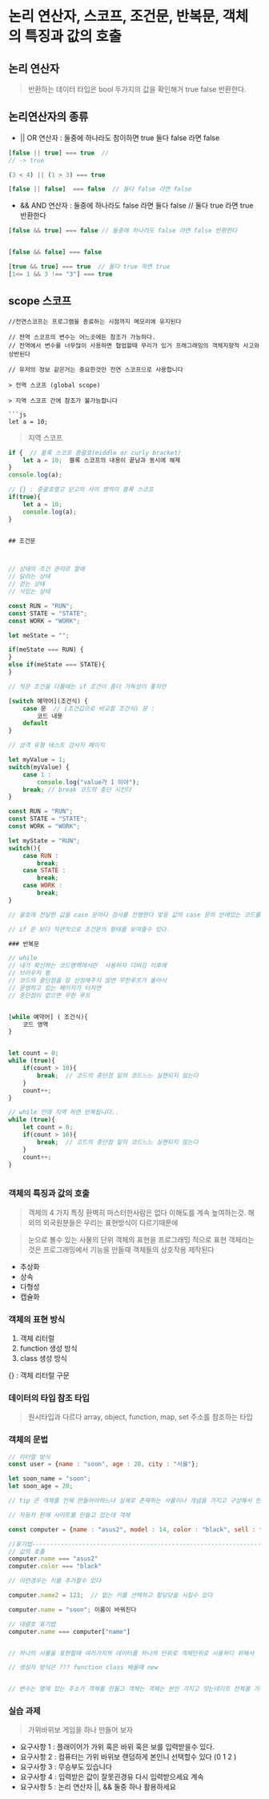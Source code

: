 # 논리 연산자, 스코프, 조건문, 반복문, 객체의 특징과 값의 호출

## 논리 연산자 

> 반환하는 데이터 타입은 bool
> 두가지의 값을 확인해거 true false 반환한다.

## 논리연산자의 종류
-  ||  OR   연산자  : 둘중에 하나라도 참이하면 true 둘다 false 라면 false

```js
[false || true] === true  //  
// -> true

(3 < 4) || (1 > 3) === true

[false || false]  === false  // 둘다 false 라면 false

```

-  &&  AND  연산자  :  둘중에 하나라도 false 라면 둘다  false  //  둘다 true 라면 true 반환한다

``` js
[false && true] === false // 둘중에 하나라도 false 라면 false 반환한다


[false && false] === false

[true && true] === true  // 둘다 true 하면 true 
[1<= 1 && 3 !== "3"] === true

```

## scope 스코프
```
//전연스코프는 프로그램을 종료하는 시점까지 메모리에 유지된다

// 전역 스코프의 변수는 어느곳에든 참조가 가능하다.
// 전역에서 변수를 너무많이 사용하면 협업할때 무리가 있거 프래그래밍의 객체지향적 사고와 상반된다

// 유저의 정보 같은거는 중요한것만 전연 스코프으로 사용합니다

> 전역 스코프 (global scope)

> 지역 스코프 간에 참조가 불가능합니다

```js
let a = 10;
```

> 지역 스코프 

```js
if {  // 블록 스코프 중괄호(middle or curly bracket)
    let a = 10;  블록 스코프의 내용이 끝남과 동시에 해제
}
console.log(a);

// {} : 중괄호열고 닫고의 사이 영역이 블록 스코프
if(true){
    let a = 10;
    console.log(a);
}


## 조건문



// 상태의 조건 관리르 할때 
// 달라는 상태
// 걷는 상태
// 서있는 상태

const RUN = "RUN";
const STATE = "STATE";
const WORK = "WORK";

let meState = "";

if(meState === RUN) {
}
else if(meState === STATE){
}

// 적은 조건을 다룰때는 if 조건이 좀더 가독성이 좋지만

[switch 예약어](조건식) {
    case 문  // (조건갑으로 비교할 조건식) 문 :
        코드 내용
    default
}

// 성격 유형 테스트 검사지 페이지

let myValue = 1;
switch(myValue) {
    case 1 :
        console.log("value가 1 이야");
    break; // break 코드의 충단 시킨다
}

const RUN = "RUN";
const STATE = "STATE";
const WORK = "WORK";

let myState = "RUN";
switch(){
    case RUN :
        break;
    case STATE :
        break;
    case WORK :
        break;
}

// 괄호에 전달한 값을 case 문마다 검사를 진행한다 맞응 값의 case 문의 안에있는 코드를 실행한다.

// if 문 보다 직관적으로 조건문의 형태를 보여줄수 있다.

### 반복문 

``` 
```js
// while
// 내가 확신하는 코드영역에서만  사용하자 디버깅 이후에
// 브라우저 펑
// 코드의 중단점을 잘 선정해주지 않면 무한루프가 돌아서 
// 운영하고 있는 페이지가 터지면
// 중단점이 없으면 무한 루프


[while 예약어] ( 조건식){
    코드 영역
}


let count = 0;
while (true){
    if(count > 10){
        break;  // 코드의 중단점 밑의 코드느느 실핸되지 않는다
    }
    count++;
}

// while 안에 지역 하면 반복됩니다..
while (true){
    let count = 0;
    if(count > 10){
        break;  // 코드의 중단점 밑의 코드느느 실핸되지 않는다
    }
    count++;
}



```

### 객체의 특징과 값의 호출 

> 객체의 4 가지 특징
> 환벽히 마스터한사람은 없다 이해도를 계속 높여하는것.
> 해외의 외국원분들은 우리는 표현방식이 다르기때문에

> 눈으로 볼수 있는 사물의 단위
> 객체의 표현을 프로그래밍 적으로 표현
> 객체라는 것은 프로그래밍에서 기능을 만들때 객체들의 상호작용 제작된다

- 추상화  
- 상속    
- 다형성
- 캡슐화


### 객체의 표현 방식

1. 객체 리터럴
2. function 생성 방식
3. class 생성 방식

{} : 객체 리터럴 구문

### 데이터의 타입 참조 타입

> 원시타입과 다르다
> array, object, function, map, set 
> 주소를 참조하는 타입


### 객체의 문법
```js
// 리터럴 방식
const user = {name : "soon", age : 20, city : "서울"};

let soon_name = "soon";
let soon_age = 20;

// tip 은 객체를 언제 만들어야하느냐 실제로 존재하는 사물이나 개념을 가지고 구상해서 만들때 사물의 단뉘를 표현할때

// 자동차 판매 사이트를 만들고 있는데 객체

const computer = {name : "asus2", model : 14, color : "black", sell : false, price : 100}

//표기법-------------------------------------------------------------------------
// 값의 호출
computer.name === "asus2"
computer.color === "black"

// 이런경우는 키를 추가할수 있다

computer.name2 = 123;  // 없는 키를 선택하고 할당당을 시킬수 있다 

computer.name = "soon"; 이름이 바꿔진다

// 대괄호 표기법
computer.name === computer["name"]


// 하나의 사물을 표현할때 여러가지의 데이터를 하나의 단위로 객체단위로 사용하디 위해서

// 생성자 방식은 ??? function class 배울때 new


// 변수는 명에 있는 주소가 객체를 만들고 객체는 객체는 본인 가지고 잇는데이트 전체를 가루키고있다

```

### 실습 과제

> 가위바위보 게임을 하나 만들어 보자

- 요구사항 1 : 플래이어가 가위 혹은 바위 혹은 보를 입력받을수 있다.
- 요구사항 2 : 컴퓨터는 가위 바위보 랜덤하게 본인니 선택할수 있다 (0 1 2 )
- 요구사항 3 : 무승부도 있습니다
- 요구사항 4 : 입력받은 값이 잘못괸경유 다시 입력받으세요 계속
- 요구사항 5 : 논리 연산자 ||, && 둘중 하나 활용하세요